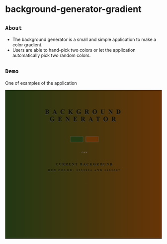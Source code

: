 # background-generator-gradient

## `About`

- The background generator is a small and simple application to make a color gradient. <br>
- Users are able to hand-pick two colors or let the application automatically pick two random colors.

## `Demo`

One of examples of the application

![Demo](Capture.PNG)

